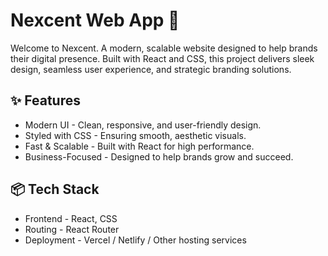 <h1>
  Nexcent Web App 🚀
</h1>
<p>
  Welcome to Nexcent. A modern, scalable website designed to help brands their digital presence. Built with React and CSS, this project delivers sleek design, seamless user experience, and strategic branding solutions.
</p>
<h2>✨ Features </h2>
<ul>
  <li>Modern UI - Clean, responsive, and user-friendly design.</li>
  <li>Styled with CSS - Ensuring smooth, aesthetic visuals.</li>
  <li>Fast & Scalable - Built with React for high performance.</li>
  <li>Business-Focused - Designed to help brands grow and succeed.</li>
</ul>
<h2>📦 Tech Stack </h2>
<ul>
  <li>Frontend - React, CSS</li>
  <li>Routing - React Router</li>
  <li>Deployment - Vercel / Netlify / Other hosting services</li>
</ul>
